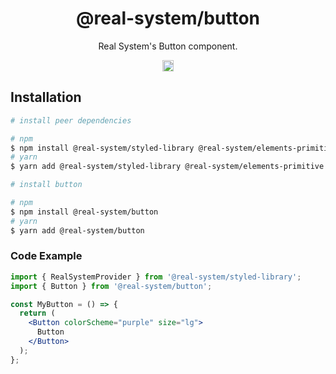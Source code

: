 <h1 align="center">@real-system/button</h1>
<p align="center">Real System's Button component.</p>
<p align="center">
<a href="https://www.npmjs.com/package/@real-system/button"><img src="https://badgen.net/npm/v/@real-system/button?label=&icon=npm&color=blue" alt="npm version" height="18"/></a>
</p>

## Installation

```bash
# install peer dependencies

# npm
$ npm install @real-system/styled-library @real-system/elements-primitive @real-system/utils-library react react-dom
# yarn
$ yarn add @real-system/styled-library @real-system/elements-primitive @real-system/utils-library react react-dom

# install button

# npm
$ npm install @real-system/button
# yarn
$ yarn add @real-system/button
```

### Code Example

```jsx
import { RealSystemProvider } from '@real-system/styled-library';
import { Button } from '@real-system/button';

const MyButton = () => {
  return (
    <Button colorScheme="purple" size="lg">
      Button
    </Button>
  );
};
```
